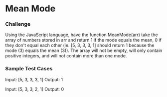# Mean Mode

### Challenge

Using the JavaScript language, have the function MeanMode(arr) take the array of numbers stored in arr and return 1 if the 
mode equals the mean, 0 if they don't equal each other (ie. [5, 3, 3, 3, 1] should return 1 because the mode (3) equals 
the mean (3)). The array will not be empty, will only contain positive integers, and will not contain more than one mode. 

### Sample Test Cases

Input: [5, 3, 3, 3, 1]
Output: 1

Input: [5, 3, 3, 2, 1]
Output: 0




